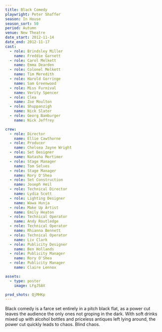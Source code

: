 ```yaml
---
title: Black Comedy
playwright: Peter Shaffer
season: In House
season_sort: 50
period: Autumn
venue: New Theatre
date_start: 2012-11-14
date_end: 2012-11-17
cast:
  - role: Brindsley Miller
    name: Freddie Garnett
  - role: Carol Melkett
    name: Emma Dearden
  - role: Colonel Melkett
    name: Tim Meredith
  - role: Harold Gorringe
    name: Sam Greenwood
  - role: Miss Furnival
    name: Verity Spencer
  - role: Clea
    name: Zoe Moulton
  - role: Shuppanzigh
    name: Nick Slater
  - role: Georg Bamburger
    name: Nick Jeffrey

crew:
  - role: Director
    name: Ellie Cawthorne
  - role: Producer
    name: Chelsea Jayne Wright
  - role: Set Designer
    name: Natasha Mortimer
  - role: Stage Manager
    name: Tom Selves
  - role: Stage Manager
    name: Rory O'Shea
  - role: Set Construction
    name: Joseph Heil
  - role: Technical Director
    name: Lydia Scott
  - role: Lighting Designer
    name: Wawa Hunja
  - role: Make Up Artist
    name: Emily Heaton
  - role: Technical Operator
    name: Andy Routledge
  - role: Technical Operator
    name: Rhianna Bennett
  - role: Technical Operator
    name: Liv Clark
  - role: Publicity Designer
    name: Ben Hollands
  - role: Publicity Manager
    name: Rory O'Shea
  - role: Publicity Manager
    name: Claire Lennox

assets:
  - type: poster
    image: LFgJS8X

prod_shots: QjMHKp
---
```


Black comedy is a farce set entirely in a pitch black flat, as a power cut leaves the audience the only ones not groping in the dark. With soft drinks mixed up with alcohol bottles and priceless antiques left lying around, the power cut quickly leads to chaos. Blind chaos.
